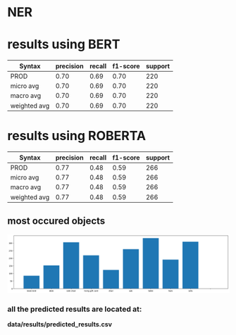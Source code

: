 # NER



# results using BERT 

| Syntax      | precision   | recall      | f1-score    | support     |
| ----------- | ----------- | ----------- | ----------- | ----------- |
| PROD        | 0.70        |0.69         | 0.70        | 220         |
| micro avg   | 0.70        |0.69         | 0.70        | 220         |
| macro avg   | 0.70        |0.69         | 0.70        | 220         |
| weighted avg| 0.70        |0.69         | 0.70        | 220         |


# results using ROBERTA 

| Syntax      | precision   | recall      | f1-score    | support     |
| ----------- | ----------- | ----------- | ----------- | ----------- |
| PROD        | 0.77        |0.48         | 0.59        | 266         |
| micro avg   | 0.77        |0.48         | 0.59        | 266         |
| macro avg   | 0.77        |0.48         | 0.59        | 266         |
| weighted avg| 0.77        |0.48         | 0.59        | 266         |


## most occured objects

![Alt text](data/images/image.png)


### all the predicted results are located at:
<b>
data/results/predicted_results.csv
</b>